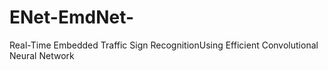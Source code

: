 # ENet-EmdNet-
Real-Time Embedded Traffic Sign RecognitionUsing Efficient Convolutional Neural Network
